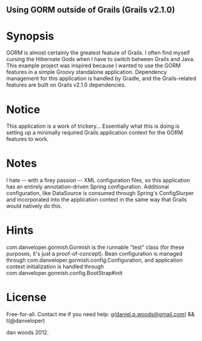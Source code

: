 Using GORM outside of Grails (Grails v2.1.0)
---

Synopsis
===
GORM is almost certainly the greatest feature of Grails. I often find myself cursing the Hibernate Gods when I have to switch between Grails and Java. This example project was inspired because I wanted to use the GORM features in a simple Groovy standalone application. Dependency management for this application is handled by Gradle, and the Grails-related features are built on Grails v2.1.0 dependencies.

Notice
===
This application is a work of trickery... Essentially what this is doing is setting up a minimally required Grails application context for the GORM features to work.

Notes
===
I hate -- with a firey passion -- XML configuration files, so this application has an entirely annotation-driven Spring configuration. Additional configuration, like DataSource is consumed through Spring's ConfigSlurper and incorporated into the application context in the same way that Grails would natively do this.

Hints
===
com.danveloper.gormish.Gormish is the runnable "test" class (for these purposes, it's just a proof-of-concept). Bean configuration is managed through com.danveloper.gormish.config.Configuration, and application context initialization is handled through com.danveloper.gormish.config.BootStrap#init

License
===
Free-for-all. Contact me if you need help: g(daniel.p.woods@gmail.com) && t(@danveloper)

dan woods 2012.
